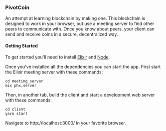 ### PivotCoin

An attempt at learning blockchain by making one. This blockchain is designed to work in your browser, but use a meeting server to find other peers to communicate with. Once you know about peers, your client can send and receive coins in a secure, decentralized way.

#### Getting Started

To get started you'll need to install [Elixir](https://elixir-lang.org/install.html) and [Node](https://nodejs.org/en/download/package-manager/).

Once you've installed all the dependencies you can start the app. First start the Elixir meeting server with these commands:

```
cd meeting_server
mix phx.server
```

Then, in another tab, build the client and start a development web server with these commands:

```
cd client
yarn start
```

Navigate to http://localhost:3000/ in your favorite browser.
